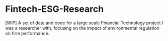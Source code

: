 # Fintech-ESG-Research
[WIP] A set of data and code for a large scale Financial Technology project I was a researcher with, focusing on the impact of environmental regulation on firm performance. 
